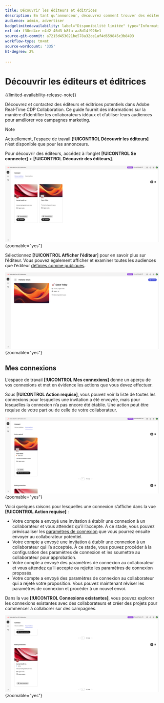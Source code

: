 ```yaml
---
title: Découvrir les éditeurs et éditrices
description: En tant qu’annonceur, découvrez comment trouver des éditeurs potentiels avec lesquels collaborer à l’aide d’Adobe Real-Time CDP Collaboration
audience: admin, advertiser
badgelimitedavailability: label="Disponibilité limitée" type="Informative" url="https://helpx.adobe.com/fr/legal/product-descriptions/real-time-customer-data-platform-collaboration.html newtab=true"
exl-id: f38ed4ce-e4d2-46d3-b8fa-aa8d14f926e1
source-git-commit: a7215d453021be578a32ce1af4d659845c3b8493
workflow-type: tm+mt
source-wordcount: '335'
ht-degree: 2%

---
```


# Découvrir les éditeurs et éditrices

{{limited-availability-release-note}}

Découvrez et contactez des éditeurs et éditrices potentiels dans Adobe Real-Time CDP Collaboration. Ce guide fournit des informations sur la manière d’identifier les collaborateurs idéaux et d’utiliser leurs audiences pour améliorer vos campagnes marketing.

>[!NOTE]
>
>Actuellement, l’espace de travail **[!UICONTROL Découvrir les éditeurs]** n’est disponible que pour les annonceurs.

Pour découvrir des éditeurs, accédez à l’onglet **[!UICONTROL Se connecter]** > **[!UICONTROL Découvrir des éditeurs]**.

![Tableau de bord Discover publishers dans l’espace de travail Connect.](/help/assets/connect/discover-publishers/discover-publishers-overview.png){zoomable="yes"}

Sélectionnez **[!UICONTROL Afficher l’éditeur]** pour en savoir plus sur l’éditeur. Vous pouvez également afficher et examiner toutes les audiences que l’éditeur [définies comme publiques](/help/guide/setup/onboard-audiences.md#metadata-visibility).

![Informations sur un éditeur individuel](/help/assets/connect/discover-publishers/view-publisher-profile.png){zoomable="yes"}

## Mes connexions

L’espace de travail **[!UICONTROL Mes connexions]** donne un aperçu de vos connexions et met en évidence les actions que vous devez effectuer.

Sous **[!UICONTROL Action requise]**, vous pouvez voir la liste de toutes les connexions pour lesquelles une invitation a été envoyée, mais pour lesquelles la connexion n’a pas encore été établie. Une action peut être requise de votre part ou de celle de votre collaborateur.

![Vue Action requise dans l’écran Mes connexions](/help/assets/connect/discover-publishers/action-required-view.png){zoomable="yes"}

Voici quelques raisons pour lesquelles une connexion s’affiche dans la vue **[!UICONTROL Action requise]** :

* Votre compte a envoyé une invitation à établir une connexion à un collaborateur et vous attendez qu’il l’accepte. À ce stade, vous pouvez prévisualiser les [paramètres de connexion](/help/guide/glossary.md#connection-settings) que vous pourrez ensuite envoyer au collaborateur potentiel.
* Votre compte a envoyé une invitation à établir une connexion à un collaborateur qui l’a acceptée. À ce stade, vous pouvez procéder à la configuration des paramètres de connexion et les soumettre au collaborateur pour approbation.
* Votre compte a envoyé des paramètres de connexion au collaborateur et vous attendez qu’il accepte ou rejette les paramètres de connexion proposés.
* Votre compte a envoyé des paramètres de connexion au collaborateur qui a rejeté votre proposition. Vous pouvez maintenant réviser les paramètres de connexion et procéder à un nouvel envoi.

Dans la vue **[!UICONTROL Connexions existantes]**, vous pouvez explorer les connexions existantes avec des collaborateurs et créer des projets pour commencer à collaborer sur des campagnes.

![Vue Connexions existantes dans l’écran Mes connexions](/help/assets/connect/discover-publishers/existing-connections-view.png){zoomable="yes"}

